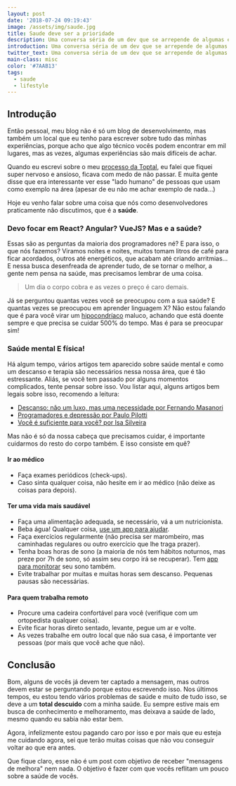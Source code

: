 ```yaml
---
layout: post
date: '2018-07-24 09:19:43'
image: /assets/img/saude.jpg
title: Saude deve ser a prioridade
description: Uma conversa séria de um dev que se arrepende de algumas escolhas.
introduction: Uma conversa séria de um dev que se arrepende de algumas escolhas.
twitter_text: Uma conversa séria de um dev que se arrepende de algumas escolhas.
main-class: misc
color: '#7AAB13'
tags:
  - saude
  - lifestyle
---
```

## Introdução

Então pessoal, meu blog não é só um blog de desenvolvimento, mas também um local que eu tenho para escrever sobre tudo das minhas experiências, porque acho que algo técnico vocês podem encontrar em mil lugares, mas as vezes, algumas experiências são mais difíceis de achar.

Quando eu escrevi sobre o meu [processo da Toptal](https://willianjusten.com.br/meu-processo-para-a-toptal/), eu falei que fiquei super nervoso e ansioso, ficava com medo de não passar. E muita gente disse que era interessante ver esse "lado humano" de pessoas que usam como exemplo na área (apesar de eu não me achar exemplo de nada...)

Hoje eu venho falar sobre uma coisa que nós como desenvolvedores praticamente não discutimos, que é a **saúde**.

### Devo focar em React? Angular? VueJS? Mas e a saúde?

Essas são as perguntas da maioria dos programadores né? E para isso, o que nós fazemos? Viramos noites e noites, muitos tomam litros de café para ficar acordados, outros até energéticos, que acabam até criando arritmias... E nessa busca desenfreada de aprender tudo, de se tornar o melhor, a gente nem pensa na saúde, mas precisamos lembrar de uma coisa.

> Um dia o corpo cobra e as vezes o preço é caro demais.

Já se perguntou quantas vezes você se preocupou com a sua saúde? E quantas vezes se preocupou em aprender linguagem X? Não estou falando que é para você virar um  [hipocondríaco](https://pt.wikipedia.org/wiki/Hipocondria) maluco, achando que está doente sempre e que precisa se cuidar 500% do tempo. Mas é para se preocupar sim!

### Saúde mental E física!

Há algum tempo, vários artigos tem aparecido sobre saúde mental e como um descanso e terapia são necessários nessa nossa área, que é tão estressante. Aliás, se você tem passado por alguns momentos complicados, tente pensar sobre isso. Vou listar aqui, alguns artigos bem legais sobre isso, recomendo a leitura:

- [Descanso: não um luxo, mas uma necessidade por Fernando Masanori](https://medium.com/@fmasanori/descanso-n%C3%A3o-um-luxo-mas-uma-necessidade-5be23cdecb31)
- [Programadores e depressão por Paulo Pilotti](https://medium.com/brasil/programadores-e-depressao-30043d2972b5)
- [Você é suficiente para você? por Isa Silveira](https://medium.com/@isabellasilveira/voc%C3%AA-%C3%A9-suficiente-pra-voc%C3%AA-809a0d35516b)

Mas não é só da nossa cabeça que precisamos cuidar, é importante cuidarmos do resto do corpo também. E isso consiste em quê?

#### Ir ao médico

- Faça exames periódicos (check-ups).
- Caso sinta qualquer coisa, não hesite em ir ao médico (não deixe as coisas para depois).

#### Ter uma vida mais saudável

- Faça uma alimentação adequada, se necessário, vá a um nutricionista.
- Beba água! Qualquer coisa, [use um app para ajudar](https://www.ativosaude.com/saude/6-aplicativos-que-te-lembram-de-beber-agua/).
- Faça exercícios regularmente (não precisa ser marombeiro, mas caminhadas regulares ou outro exercício que lhe traga prazer).
- Tenha boas horas de sono (a maioria de nós tem hábitos noturnos, mas preze por 7h de sono, só assim seu corpo irá se recuperar). Tem [app para monitorar](https://www.sleepcycle.com/) seu sono também.
- Evite trabalhar por muitas e muitas horas sem descanso. Pequenas pausas são necessárias.

#### Para quem trabalha remoto

- Procure uma cadeira confortável para você (verifique com um ortopedista qualquer coisa).
- Evite ficar horas direto sentado, levante, pegue um ar e volte.
- As vezes trabalhe em outro local que não sua casa, é importante ver pessoas (por mais que você ache que não).

## Conclusão

Bom, alguns de vocês já devem ter captado a mensagem, mas outros devem estar se perguntando porque estou escrevendo isso. Nos últimos tempos, eu estou tendo vários problemas de saúde e muito de tudo isso, se deve a um **total descuido** com a minha saúde. Eu sempre estive mais em busca de conhecimento e melhoramento, mas deixava a saúde de lado, mesmo quando eu sabia não estar bem.

Agora, infelizmente estou pagando caro por isso e por mais que eu esteja me cuidando agora, sei que terão muitas coisas que não vou conseguir voltar ao que era antes. 

Que fique claro, esse não é um post com objetivo de receber "mensagens de melhora" nem nada. O objetivo é fazer com que vocês reflitam um pouco sobre a saúde de vocês.






